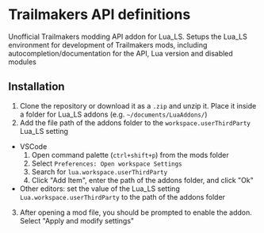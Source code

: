 # Trailmakers API definitions

Unofficial Trailmakers modding API addon for Lua_LS. Setups the Lua_LS environment for development of Trailmakers mods, including autocompletion/documentation for the API, Lua version and disabled modules

## Installation

1. Clone the repository or download it as a `.zip` and unzip it. Place it inside a folder for Lua_LS addons (e.g. `~/documents/LuaAddons/`)
2. Add the file path of the addons folder to the `workspace.userThirdParty` Lua_LS setting
  - VSCode
    1. Open command palette (`ctrl+shift+p`) from the mods folder
    2. Select `Preferences: Open workspace Settings`
    3. Search for `lua.workspace.userThirdParty`
    4. Click "Add Item", enter the path of the addons folder, and click "Ok"
  - Other editors: set the value of the Lua_LS setting `Lua.workspace.userThirdParty` to the path of the addons folder
3. After opening a mod file, you should be prompted to enable the addon. Select "Apply and modify settings"
